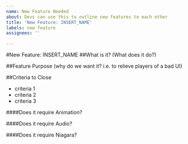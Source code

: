 ```yaml
---
name: New Feature Needed
about: Devs can use this to outline new features to each other
title: 'New Feature: INSERT_NAME'
labels: new feature
assignees: ''

---
```


#New Feature: INSERT_NAME
##What is it?
(What does it do?)

##Feature Purpose
(why do we want it? i.e. to relieve players of a bad UI)

##Criteria to Close
- criteria 1
- criteria 2
- criteria 3

####Does it require Animation?

####Does it require Audio?

####Does it require Niagara?
